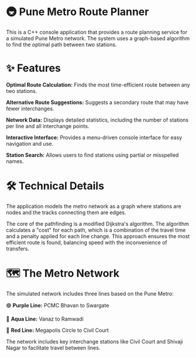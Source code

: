 # 🚇 Pune Metro Route Planner

This is a C++ console application that provides a route planning service for a simulated Pune Metro network. The system uses a graph-based algorithm to find the optimal path between two stations.

# ✨ Features

__Optimal Route Calculation:__  Finds the most time-efficient route between any two stations.

__Alternative Route Suggestions:__ Suggests a secondary route that may have fewer interchanges.

__Network Data:__ Displays detailed statistics, including the number of stations per line and all interchange points.

__Interactive Interface:__ Provides a menu-driven console interface for easy navigation and use.

__Station Search:__ Allows users to find stations using partial or misspelled names.

# 🛠️ Technical Details
The application models the metro network as a graph where stations are nodes and the tracks connecting them are edges.

The core of the pathfinding is a modified Dijkstra's algorithm. The algorithm calculates a "cost" for each path, which is a combination of the travel time and a penalty applied for each line change. This approach ensures the most efficient route is found, balancing speed with the inconvenience of transfers.

# 🗺️ The Metro Network
The simulated network includes three lines based on the Pune Metro:

🟣 __Purple Line:__ PCMC Bhavan to Swargate

🔵 __Aqua Line:__ Vanaz to Ramwadi

🔴 __Red Line:__ Megapolis Circle to Civil Court

The network includes key interchange stations like Civil Court and Shivaji Nagar to facilitate travel between lines.
